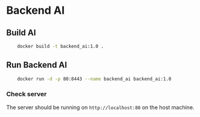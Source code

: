 # Backend AI

## Build AI

```sh
    docker build -t backend_ai:1.0 .
```

## Run Backend AI

```sh
    docker run -d -p 80:8443 --name backend_ai backend_ai:1.0
```

### Check server

The server should be running on `http://localhost:80` on the host machine.
